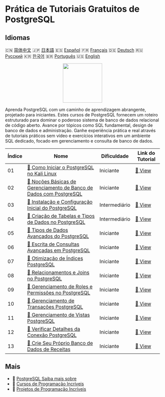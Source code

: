 # Prática de Tutoriais Gratuitos de PostgreSQL

## Idiomas

🇨🇳 [简体中文](README_zh.md) 🇯🇵 [日本語](README_ja.md) 🇪🇸 [Español](README_es.md) 🇫🇷 [Français](README_fr.md) 🇩🇪 [Deutsch](README_de.md) 🇷🇺 [Русский](README_ru.md) 🇰🇷 [한국어](README_ko.md) 🇧🇷 [Português](README_pt.md) 🇺🇸 [English](README.md) 

<div align="center">
<img width="128px" src="https://file.labex.io/path/9xEeZgWSNpHA.png">
</div>

Aprenda PostgreSQL com um caminho de aprendizagem abrangente, projetado para iniciantes. Estes cursos de PostgreSQL fornecem um roteiro estruturado para dominar o poderoso sistema de banco de dados relacional de código aberto. Avance por tópicos como SQL fundamental, design de banco de dados e administração. Ganhe experiência prática e real através de tutoriais práticos sem vídeo e exercícios interativos em um ambiente SQL dedicado, focado em gerenciamento e consulta de banco de dados.

|   Índice | Nome                                                                                                                                                              | Dificuldade   | Link do Tutorial                                                                                        |
|----------|-------------------------------------------------------------------------------------------------------------------------------------------------------------------|---------------|---------------------------------------------------------------------------------------------------------|
|       01 | [📖 Como Iniciar o PostgreSQL no Kali Linux](https://labex.io/pt/tutorials/kali-how-to-start-postgresql-in-kali-linux-417476)                                     | Iniciante     | [🔗 View](https://labex.io/pt/tutorials/kali-how-to-start-postgresql-in-kali-linux-417476)              |
|       02 | [📖 Noções Básicas de Gerenciamento de Banco de Dados com PostgreSQL](https://labex.io/pt/tutorials/postgresql-database-management-basics-with-postgresql-550899) | Iniciante     | [🔗 View](https://labex.io/pt/tutorials/postgresql-database-management-basics-with-postgresql-550899)   |
|       03 | [📖 Instalação e Configuração Inicial do PostgreSQL](https://labex.io/pt/tutorials/postgresql-installation-and-initial-setup-of-postgresql-550900)                | Intermediário | [🔗 View](https://labex.io/pt/tutorials/postgresql-installation-and-initial-setup-of-postgresql-550900) |
|       04 | [📖 Criação de Tabelas e Tipos de Dados no PostgreSQL](https://labex.io/pt/tutorials/postgresql-postgresql-table-creation-and-data-types-550901)                  | Intermediário | [🔗 View](https://labex.io/pt/tutorials/postgresql-postgresql-table-creation-and-data-types-550901)     |
|       05 | [📖 Tipos de Dados Avançados do PostgreSQL](https://labex.io/pt/tutorials/postgresql-postgresql-advanced-data-types-550947)                                       | Iniciante     | [🔗 View](https://labex.io/pt/tutorials/postgresql-postgresql-advanced-data-types-550947)               |
|       06 | [📖 Escrita de Consultas Avançadas em PostgreSQL](https://labex.io/pt/tutorials/postgresql-postgresql-advanced-query-writing-550948)                              | Iniciante     | [🔗 View](https://labex.io/pt/tutorials/postgresql-postgresql-advanced-query-writing-550948)            |
|       07 | [📖 Otimização de Índices PostgreSQL](https://labex.io/pt/tutorials/postgresql-postgresql-index-optimization-550955)                                              | Iniciante     | [🔗 View](https://labex.io/pt/tutorials/postgresql-postgresql-index-optimization-550955)                |
|       08 | [📖 Relacionamentos e Joins no PostgreSQL](https://labex.io/pt/tutorials/postgresql-postgresql-relationships-and-joins-550959)                                    | Iniciante     | [🔗 View](https://labex.io/pt/tutorials/postgresql-postgresql-relationships-and-joins-550959)           |
|       09 | [📖 Gerenciamento de Roles e Permissões no PostgreSQL](https://labex.io/pt/tutorials/postgresql-postgresql-role-and-permission-management-550960)                 | Iniciante     | [🔗 View](https://labex.io/pt/tutorials/postgresql-postgresql-role-and-permission-management-550960)    |
|       10 | [📖 Gerenciamento de Transações PostgreSQL](https://labex.io/pt/tutorials/postgresql-postgresql-transaction-management-550964)                                    | Iniciante     | [🔗 View](https://labex.io/pt/tutorials/postgresql-postgresql-transaction-management-550964)            |
|       11 | [📖 Gerenciamento de Vistas PostgreSQL](https://labex.io/pt/tutorials/postgresql-postgresql-views-management-550966)                                              | Iniciante     | [🔗 View](https://labex.io/pt/tutorials/postgresql-postgresql-views-management-550966)                  |
|       12 | [📖 Verificar Detalhes da Conexão PostgreSQL](https://labex.io/pt/tutorials/postgresql-verify-postgresql-connection-details-551083)                               | Iniciante     | [🔗 View](https://labex.io/pt/tutorials/postgresql-verify-postgresql-connection-details-551083)         |
|       13 | [📖 Crie Seu Próprio Banco de Dados de Receitas](https://labex.io/pt/tutorials/postgresql-create-your-own-recipe-database-551100)                                 | Iniciante     | [🔗 View](https://labex.io/pt/tutorials/postgresql-create-your-own-recipe-database-551100)              |

## Mais

- 🔗 [PostgreSQL Saiba mais sobre](https://labex.io/pt/skilltrees/postgresql)
- 🔗 [Cursos de Programação Incríveis](https://github.com/labex-labs/awesome-programming-courses)
- 🔗 [Projetos de Programação Incríveis](https://github.com/labex-labs/awesome-programming-projects)

